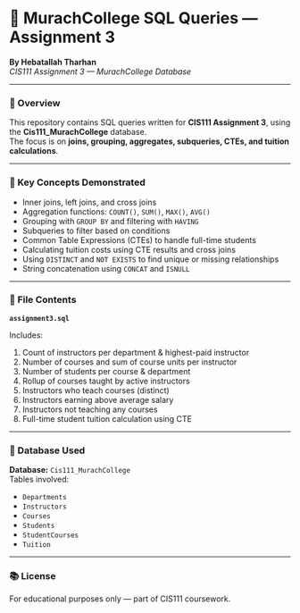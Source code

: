 # 🏫 MurachCollege SQL Queries — Assignment 3
**By Hebatallah Tharhan**  
*CIS111 Assignment 3 — MurachCollege Database*

---

### 📘 Overview
This repository contains SQL queries written for **CIS111 Assignment 3**, using the **Cis111_MurachCollege** database.  
The focus is on **joins, grouping, aggregates, subqueries, CTEs, and tuition calculations**.

---

### 🧠 Key Concepts Demonstrated
- Inner joins, left joins, and cross joins  
- Aggregation functions: `COUNT()`, `SUM()`, `MAX()`, `AVG()`  
- Grouping with `GROUP BY` and filtering with `HAVING`  
- Subqueries to filter based on conditions  
- Common Table Expressions (CTEs) to handle full-time students  
- Calculating tuition costs using CTE results and cross joins  
- Using `DISTINCT` and `NOT EXISTS` to find unique or missing relationships  
- String concatenation using `CONCAT` and `ISNULL`  

---

### 💾 File Contents
**`assignment3.sql`**

Includes:
1. Count of instructors per department & highest-paid instructor  
2. Number of courses and sum of course units per instructor  
3. Number of students per course & department  
4. Rollup of courses taught by active instructors  
5. Instructors who teach courses (distinct)  
6. Instructors earning above average salary  
7. Instructors not teaching any courses  
8. Full-time student tuition calculation using CTE  

---

### 🧭 Database Used
**Database:** `Cis111_MurachCollege`  
Tables involved:
- `Departments`  
- `Instructors`  
- `Courses`  
- `Students`  
- `StudentCourses`  
- `Tuition`  

---

### 📚 License
For educational purposes only — part of CIS111 coursework.
